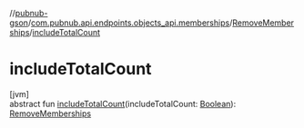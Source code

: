 //[pubnub-gson](../../../index.md)/[com.pubnub.api.endpoints.objects_api.memberships](../index.md)/[RemoveMemberships](index.md)/[includeTotalCount](include-total-count.md)

# includeTotalCount

[jvm]\
abstract fun [includeTotalCount](include-total-count.md)(includeTotalCount: [Boolean](https://kotlinlang.org/api/latest/jvm/stdlib/kotlin/-boolean/index.html)): [RemoveMemberships](index.md)
